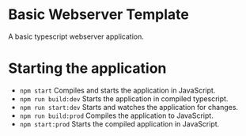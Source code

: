 # Basic Webserver Template

A basic typescript webserver application.

# Starting the application

* `npm start` Compiles and starts the application in JavaScript.
* `npm run build:dev` Starts the application in compiled typescript.
* `npm run start:dev` Starts and watches the application for changes.
* `npm run build:prod` Compiles the application to JavaScript.
* `npm start:prod` Starts the compiled application in JavaScript.


